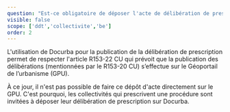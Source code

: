 ```yaml
---
question: "Est-ce obligatoire de déposer l'acte de délibération de prescription sur Docurba ?"
visible: false
scope: ['ddt','collectivite','be']
order: 2
---
```


L'utilisation de Docurba pour la publication de la délibération de prescription permet de respecter l'article R153-22 CU qui prévoit que la publication des délibérations (mentionnées par le R153-20 CU) s’effectue sur le Géoportail de l’urbanisme (GPU).

À ce jour, il n'est pas possible de faire ce dépôt d'acte directement sur le GPU. C'est pourquoi, les collectivités qui prescrivent une procédure sont invitées à déposer leur délibération de prescription sur Docurba. 
